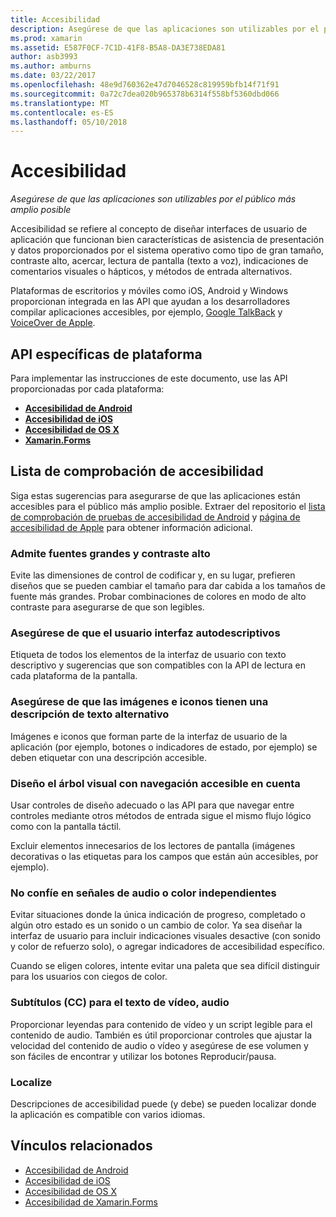 ```yaml
---
title: Accesibilidad
description: Asegúrese de que las aplicaciones son utilizables por el público más amplio posible
ms.prod: xamarin
ms.assetid: E587F0CF-7C1D-41F8-B5A8-DA3E738EDA81
author: asb3993
ms.author: amburns
ms.date: 03/22/2017
ms.openlocfilehash: 48e9d760362e47d7046528c819959bfb14f71f91
ms.sourcegitcommit: 0a72c7dea020b965378b6314f558bf5360dbd066
ms.translationtype: MT
ms.contentlocale: es-ES
ms.lasthandoff: 05/10/2018
---
```

# <a name="accessibility"></a>Accesibilidad

_Asegúrese de que las aplicaciones son utilizables por el público más amplio posible_

Accesibilidad se refiere al concepto de diseñar interfaces de usuario de aplicación que funcionan bien características de asistencia de presentación y datos proporcionados por el sistema operativo como tipo de gran tamaño, contraste alto, acercar, lectura de pantalla (texto a voz), indicaciones de comentarios visuales o hápticos, y métodos de entrada alternativos.

Plataformas de escritorios y móviles como iOS, Android y Windows proporcionan integrada en las API que ayudan a los desarrolladores compilar aplicaciones accesibles, por ejemplo, [Google TalkBack](https://play.google.com/store/apps/details?id=com.google.android.marvin.talkback) y [VoiceOver de Apple](http://www.apple.com/accessibility/ios/voiceover/).

## <a name="platform-specific-apis"></a>API específicas de plataforma

Para implementar las instrucciones de este documento, use las API proporcionadas por cada plataforma:

- [**Accesibilidad de Android**](~/android/app-fundamentals/accessibility.md)
- [**Accesibilidad de iOS**](~/ios/app-fundamentals/accessibility.md)
- [**Accesibilidad de OS X**](~/mac/app-fundamentals/accessibility.md)
- [**Xamarin.Forms**](~/xamarin-forms/app-fundamentals/accessibility/index.md)

<a name="checklist" />

## <a name="accessibility-checklist"></a>Lista de comprobación de accesibilidad

Siga estas sugerencias para asegurarse de que las aplicaciones están accesibles para el público más amplio posible. Extraer del repositorio el [lista de comprobación de pruebas de accesibilidad de Android](http://developer.android.com/training/accessibility/testing.html) y [página de accesibilidad de Apple](http://www.apple.com/accessibility/) para obtener información adicional.

### <a name="support-large-fonts-and-high-contrast"></a>Admite fuentes grandes y contraste alto

Evite las dimensiones de control de codificar y, en su lugar, prefieren diseños que se pueden cambiar el tamaño para dar cabida a los tamaños de fuente más grandes.
Probar combinaciones de colores en modo de alto contraste para asegurarse de que son legibles.

### <a name="make-the-user-interface-self-describing"></a>Asegúrese de que el usuario interfaz autodescriptivos

Etiqueta de todos los elementos de la interfaz de usuario con texto descriptivo y sugerencias que son compatibles con la API de lectura en cada plataforma de la pantalla.

### <a name="ensure-that-images-and-icons-have-an-alternate-text-description"></a>Asegúrese de que las imágenes e iconos tienen una descripción de texto alternativo

Imágenes e iconos que forman parte de la interfaz de usuario de la aplicación (por ejemplo, botones o indicadores de estado, por ejemplo) se deben etiquetar con una descripción accesible.

### <a name="design-the-visual-tree-with-accessible-navigation-in-mind"></a>Diseño el árbol visual con navegación accesible en cuenta

Usar controles de diseño adecuado o las API para que navegar entre controles mediante otros métodos de entrada sigue el mismo flujo lógico como con la pantalla táctil.

Excluir elementos innecesarios de los lectores de pantalla (imágenes decorativas o las etiquetas para los campos que están aún accesibles, por ejemplo).

### <a name="dont-rely-on-audio-or-color-cues-alone"></a>No confíe en señales de audio o color independientes

Evitar situaciones donde la única indicación de progreso, completado o algún otro estado es un sonido o un cambio de color. Ya sea diseñar la interfaz de usuario para incluir indicaciones visuales desactive (con sonido y color de refuerzo solo), o agregar indicadores de accesibilidad específico.

Cuando se eligen colores, intente evitar una paleta que sea difícil distinguir para los usuarios con ciegos de color.

### <a name="captioning-for-video-text-for-audio"></a>Subtítulos (CC) para el texto de vídeo, audio

Proporcionar leyendas para contenido de vídeo y un script legible para el contenido de audio. También es útil proporcionar controles que ajustar la velocidad del contenido de audio o vídeo y asegúrese de ese volumen y son fáciles de encontrar y utilizar los botones Reproducir/pausa.

### <a name="localize"></a>Localize

Descripciones de accesibilidad puede (y debe) se pueden localizar donde la aplicación es compatible con varios idiomas.



## <a name="related-links"></a>Vínculos relacionados

- [Accesibilidad de Android](~/android/app-fundamentals/accessibility.md)
- [Accesibilidad de iOS](~/ios/app-fundamentals/accessibility.md)
- [Accesibilidad de OS X](~/mac/app-fundamentals/accessibility.md)
- [Accesibilidad de Xamarin.Forms](~/xamarin-forms/app-fundamentals/accessibility/index.md)
